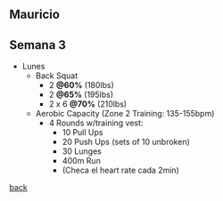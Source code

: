 
## Mauricio

## Semana 3
  - Lunes
    - Back Squat
        - 2 **@60%** (180lbs)
        - 2 **@65%** (195lbs)
        - 2 x 6 **@70%** (210lbs)
    - Aerobic Capacity (Zone 2 Training: 135-155bpm)    
        - 4 Rounds w/training vest:
            - 10 Pull Ups
            - 20 Push Ups (sets of 10 unbroken)
            - 30 Lunges
            - 400m Run
            - (Checa el heart rate cada 2min)


[back](./)
